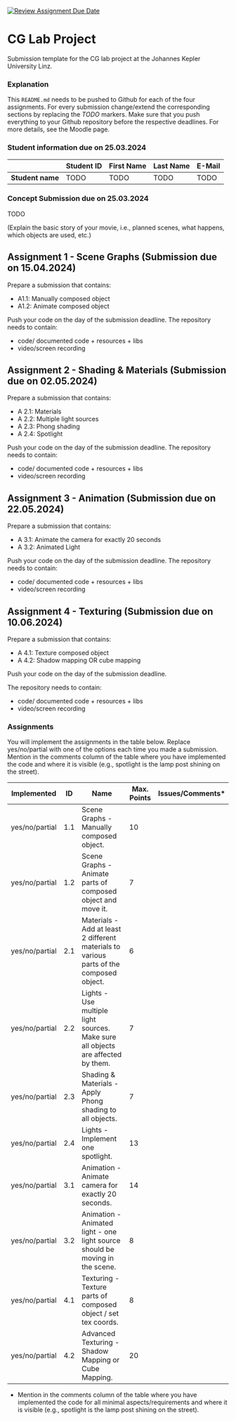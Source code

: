 [![Review Assignment Due Date](https://classroom.github.com/assets/deadline-readme-button-24ddc0f5d75046c5622901739e7c5dd533143b0c8e959d652212380cedb1ea36.svg)](https://classroom.github.com/a/VLeXbpks)
# CG Lab Project

Submission template for the CG lab project at the Johannes Kepler University Linz.

### Explanation

This `README.md` needs to be pushed to Github for each of the four assignments. For every submission change/extend the corresponding sections by replacing the *TODO* markers. Make sure that you push everything to your Github repository before the respective deadlines. For more details, see the Moodle page.

### Student information due on 25.03.2024

|                  | Student ID | First Name | Last Name | E-Mail |
| ---------------- | ---------- | ---------- | --------- | ------ |
| **Student name** | TODO       | TODO       | TODO      | TODO   |

### Concept Submission due on 25.03.2024

TODO

(Explain the basic story of your movie, i.e., planned scenes, what happens, which objects are used, etc.)

## Assignment 1 - Scene Graphs (Submission due on 15.04.2024)

Prepare a submission that contains:

* A1.1: Manually composed object 
* A1.2: Animate composed object 

Push your code on the day of the submission deadline.
The repository needs to contain:

* code/ documented code + resources + libs
* video/screen recording 

## Assignment 2 - Shading & Materials (Submission due on 02.05.2024)

Prepare a submission that contains:

* A 2.1: Materials 
* A 2.2: Multiple light sources 
* A 2.3: Phong shading
* A 2.4: Spotlight 

Push your code on the day of the submission deadline.
The repository needs to contain:

* code/ documented code + resources + libs
* video/screen recording 

## Assignment 3 - Animation (Submission due on 22.05.2024)

Prepare a submission that contains:

* A 3.1: Animate the camera for exactly 20 seconds
* A 3.2: Animated Light

Push your code on the day of the submission deadline.
The repository needs to contain:

* code/ documented code + resources + libs
* video/screen recording 

## Assignment 4 - Texturing (Submission due on 10.06.2024)

Prepare a submission that contains:

* A 4.1: Texture composed object 
* A 4.2: Shadow mapping OR cube mapping 

Push your code on the day of the submission deadline.

The repository needs to contain:

* code/ documented code + resources + libs
* video/screen recording 

### Assignments

You will implement the assignments in the table below. Replace yes/no/partial with one of the options each time you made a submission.
Mention in the comments column of the table where you have implemented the code and where it is visible (e.g., spotlight is the lamp post shining on the street).


| Implemented    | ID  | Name                                                                                    | Max. Points | Issues/Comments* |
| -------------- | --- | --------------------------------------------------------------------------------------- | ----------- | ---------------- |
| yes/no/partial | 1.1 | Scene Graphs - Manually composed object.                                                | 10          |                  |
| yes/no/partial | 1.2 | Scene Graphs - Animate parts of composed object and move it.                            | 7           |                  |
| yes/no/partial | 2.1 | Materials - Add at least 2 different materials to various parts of the composed object. | 6           |                  |
| yes/no/partial | 2.2 | Lights - Use multiple light sources. Make sure all objects are affected by them. 		 | 7           |                  |
| yes/no/partial | 2.3 | Shading & Materials - Apply Phong shading to all objects.                               | 7           |                  |
| yes/no/partial | 2.4 | Lights - Implement one spotlight.                                                       | 13          |                  |
| yes/no/partial | 3.1 | Animation - Animate camera for exactly 20 seconds.                                      | 14          |                  |
| yes/no/partial | 3.2 | Animation - Animated light - one light source should be moving in the scene.            | 8           |                  |
| yes/no/partial | 4.1 | Texturing - Texture parts of composed object / set tex coords.                          | 8           |                  |
| yes/no/partial | 4.2 | Advanced Texturing - Shadow Mapping or Cube Mapping.                                    | 20          |                  |

* Mention in the comments column of the table where you have implemented the code for all minimal aspects/requirements and where it is visible (e.g., spotlight is the lamp post shining on the street).
